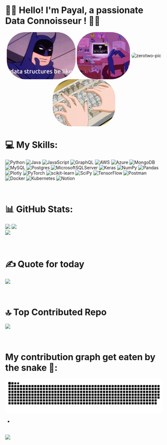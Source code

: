 # 🐛👾 Hello! I'm Payal, a passionate Data Connoisseur ! 👾🐛

<div align="center">

<img align="center" alt="zerotwo-pic" height="150" style="border-radius:60px;" src="https://github.com/Payal2000/Payal2000/blob/main/batman-thinking.gif">
<img align="center" alt="zerotwo-pic" height="150" style="border-radius:60px;" src="https://github.com/Payal2000/Payal2000/blob/main/aesthetic-anime.gif">
<img align="center" alt="zerotwo-pic" height="150" style="border-radius:60px;" src="https://media.giphy.com/media/eHQ5BsgBIBIGI/giphy.gif">
<img align="center" alt="zerotwo-pic" height="150" style="border-radius:60px;" src="https://github.com/Payal2000/Payal2000/blob/main/anime-write.gif">
</div>



# 💻 My Skills:
![Python](https://img.shields.io/badge/python-3670A0?style=flat&logo=python&logoColor=ffdd54) ![Java](https://img.shields.io/badge/java-%23ED8B00.svg?style=flat&logo=java&logoColor=white) ![JavaScript](https://img.shields.io/badge/javascript-%23323330.svg?style=flat&logo=javascript&logoColor=%23F7DF1E) ![GraphQL](https://img.shields.io/badge/-GraphQL-E10098?style=flat&logo=graphql&logoColor=white) ![AWS](https://img.shields.io/badge/AWS-%23FF9900.svg?style=flat&logo=amazon-aws&logoColor=white) ![Azure](https://img.shields.io/badge/azure-%230072C6.svg?style=flat&logo=azure-devops&logoColor=white) ![MongoDB](https://img.shields.io/badge/MongoDB-%234ea94b.svg?style=flat&logo=mongodb&logoColor=white) ![MySQL](https://img.shields.io/badge/mysql-%2300f.svg?style=flat&logo=mysql&logoColor=white) ![Postgres](https://img.shields.io/badge/postgres-%23316192.svg?style=flat&logo=postgresql&logoColor=white) ![MicrosoftSQLServer](https://img.shields.io/badge/Microsoft%20SQL%20Sever-CC2927?style=flat&logo=microsoft%20sql%20server&logoColor=white) ![Keras](https://img.shields.io/badge/Keras-%23D00000.svg?style=flat&logo=Keras&logoColor=white) ![NumPy](https://img.shields.io/badge/numpy-%23013243.svg?style=flat&logo=numpy&logoColor=white) ![Pandas](https://img.shields.io/badge/pandas-%23150458.svg?style=flat&logo=pandas&logoColor=white) ![Plotly](https://img.shields.io/badge/Plotly-%233F4F75.svg?style=flat&logo=plotly&logoColor=white) ![PyTorch](https://img.shields.io/badge/PyTorch-%23EE4C2C.svg?style=flat&logo=PyTorch&logoColor=white) ![scikit-learn](https://img.shields.io/badge/scikit--learn-%23F7931E.svg?style=flat&logo=scikit-learn&logoColor=white) ![SciPy](https://img.shields.io/badge/SciPy-%230C55A5.svg?style=flat&logo=scipy&logoColor=%white) ![TensorFlow](https://img.shields.io/badge/TensorFlow-%23FF6F00.svg?style=flat&logo=TensorFlow&logoColor=white) ![Postman](https://img.shields.io/badge/Postman-FF6C37?style=flat&logo=postman&logoColor=white) ![Docker](https://img.shields.io/badge/docker-%230db7ed.svg?style=flat&logo=docker&logoColor=white) ![Kubernetes](https://img.shields.io/badge/kubernetes-%23326ce5.svg?style=flat&logo=kubernetes&logoColor=white) ![Notion](https://img.shields.io/badge/Notion-%23000000.svg?style=flat&logo=notion&logoColor=white)

<br>

# 📊 GitHub Stats:
![](https://github-readme-stats.vercel.app/api?username=Payal2000&theme=dracula&hide_border=false&include_all_commits=true&count_private=true)
![](https://github-readme-streak-stats.herokuapp.com/?user=Payal2000&theme=dracula&hide_border=false)<br>
![](https://github-readme-stats.vercel.app/api/top-langs/?username=Payal2000&theme=dracula&hide_border=false&include_all_commits=true&count_private=true&layout=compact)

<br>

# ✍️ Quote for today

![](https://quotes-github-readme.vercel.app/api?type=horizontal&theme=dracula)

<br>

# 🔝 Top Contributed Repo
![](https://github-contributor-stats.vercel.app/api?username=Payal2000&limit=5&theme=dracula&combine_all_yearly_contributions=true)

<br>

 # My contribution graph get eaten by the snake 🐍:
<picture>
  <source media="(prefers-color-scheme: dark)" srcset="https://github.com/Payal2000/workflows/blob/output/github-contribution-grid-snake.gif" />
  
 ![snake gif](https://github.com/Payal2000/workflows/blob/output/github-contribution-grid-snake.svg)

-
 [![](https://visitcount.itsvg.in/api?id=Payal2000&icon=0&color=0)](https://visitcount.itsvg.in)
---
 


<!-- Proudly created with GPRM ( https://gprm.itsvg.in ) -->
